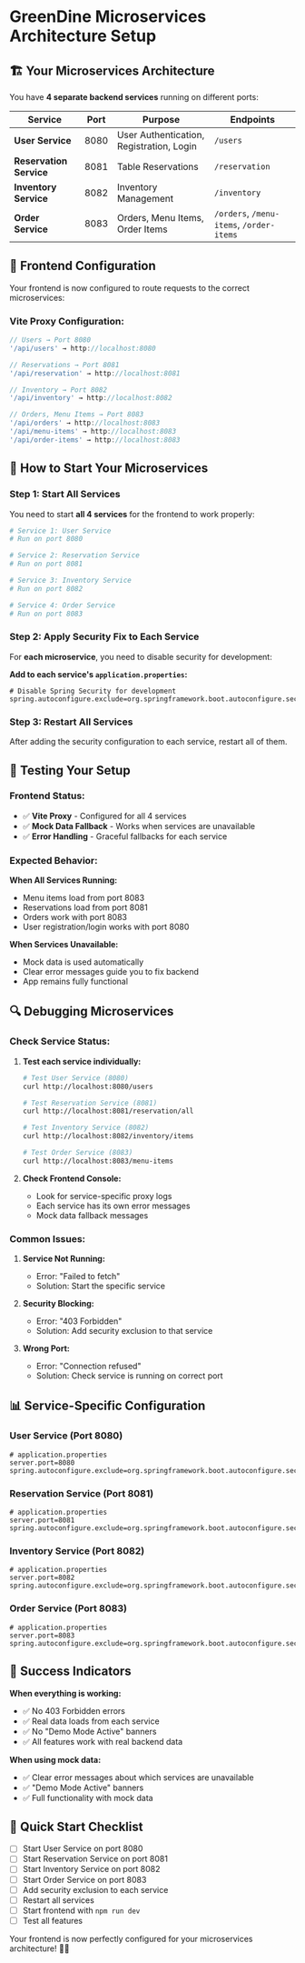# GreenDine Microservices Architecture Setup

## 🏗️ **Your Microservices Architecture**

You have **4 separate backend services** running on different ports:

| Service | Port | Purpose | Endpoints |
|---------|------|---------|-----------|
| **User Service** | 8080 | User Authentication, Registration, Login | `/users` |
| **Reservation Service** | 8081 | Table Reservations | `/reservation` |
| **Inventory Service** | 8082 | Inventory Management | `/inventory` |
| **Order Service** | 8083 | Orders, Menu Items, Order Items | `/orders`, `/menu-items`, `/order-items` |

## 🔧 **Frontend Configuration**

Your frontend is now configured to route requests to the correct microservices:

### **Vite Proxy Configuration:**
```typescript
// Users → Port 8080
'/api/users' → http://localhost:8080

// Reservations → Port 8081
'/api/reservation' → http://localhost:8081

// Inventory → Port 8082
'/api/inventory' → http://localhost:8082

// Orders, Menu Items → Port 8083
'/api/orders' → http://localhost:8083
'/api/menu-items' → http://localhost:8083
'/api/order-items' → http://localhost:8083
```

## 🚀 **How to Start Your Microservices**

### **Step 1: Start All Services**

You need to start **all 4 services** for the frontend to work properly:

```bash
# Service 1: User Service
# Run on port 8080

# Service 2: Reservation Service
# Run on port 8081

# Service 3: Inventory Service
# Run on port 8082

# Service 4: Order Service
# Run on port 8083
```

### **Step 2: Apply Security Fix to Each Service**

For **each microservice**, you need to disable security for development:

**Add to each service's `application.properties`:**
```properties
# Disable Spring Security for development
spring.autoconfigure.exclude=org.springframework.boot.autoconfigure.security.servlet.SecurityAutoConfiguration
```

### **Step 3: Restart All Services**

After adding the security configuration to each service, restart all of them.

## 🎯 **Testing Your Setup**

### **Frontend Status:**
- ✅ **Vite Proxy** - Configured for all 4 services
- ✅ **Mock Data Fallback** - Works when services are unavailable
- ✅ **Error Handling** - Graceful fallbacks for each service

### **Expected Behavior:**

**When All Services Running:**
- Menu items load from port 8083
- Reservations load from port 8081
- Orders work with port 8083
- User registration/login works with port 8080

**When Services Unavailable:**
- Mock data is used automatically
- Clear error messages guide you to fix backend
- App remains fully functional

## 🔍 **Debugging Microservices**

### **Check Service Status:**

1. **Test each service individually:**
   ```bash
   # Test User Service (8080)
   curl http://localhost:8080/users
   
   # Test Reservation Service (8081)
   curl http://localhost:8081/reservation/all
   
   # Test Inventory Service (8082)
   curl http://localhost:8082/inventory/items
   
   # Test Order Service (8083)
   curl http://localhost:8083/menu-items
   ```

2. **Check Frontend Console:**
   - Look for service-specific proxy logs
   - Each service has its own error messages
   - Mock data fallback messages

### **Common Issues:**

1. **Service Not Running:**
   - Error: "Failed to fetch"
   - Solution: Start the specific service

2. **Security Blocking:**
   - Error: "403 Forbidden"
   - Solution: Add security exclusion to that service

3. **Wrong Port:**
   - Error: "Connection refused"
   - Solution: Check service is running on correct port

## 📊 **Service-Specific Configuration**

### **User Service (Port 8080)**
```properties
# application.properties
server.port=8080
spring.autoconfigure.exclude=org.springframework.boot.autoconfigure.security.servlet.SecurityAutoConfiguration
```

### **Reservation Service (Port 8081)**
```properties
# application.properties
server.port=8081
spring.autoconfigure.exclude=org.springframework.boot.autoconfigure.security.servlet.SecurityAutoConfiguration
```

### **Inventory Service (Port 8082)**
```properties
# application.properties
server.port=8082
spring.autoconfigure.exclude=org.springframework.boot.autoconfigure.security.servlet.SecurityAutoConfiguration
```

### **Order Service (Port 8083)**
```properties
# application.properties
server.port=8083
spring.autoconfigure.exclude=org.springframework.boot.autoconfigure.security.servlet.SecurityAutoConfiguration
```

## 🎉 **Success Indicators**

**When everything is working:**
- ✅ No 403 Forbidden errors
- ✅ Real data loads from each service
- ✅ No "Demo Mode Active" banners
- ✅ All features work with real backend data

**When using mock data:**
- ✅ Clear error messages about which services are unavailable
- ✅ "Demo Mode Active" banners
- ✅ Full functionality with mock data

## 🚀 **Quick Start Checklist**

- [ ] Start User Service on port 8080
- [ ] Start Reservation Service on port 8081
- [ ] Start Inventory Service on port 8082
- [ ] Start Order Service on port 8083
- [ ] Add security exclusion to each service
- [ ] Restart all services
- [ ] Start frontend with `npm run dev`
- [ ] Test all features

Your frontend is now perfectly configured for your microservices architecture! 🎯✨
